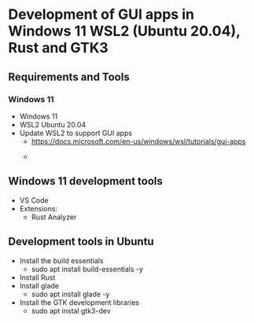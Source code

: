 # Development of GUI apps in Windows 11 WSL2 (Ubuntu 20.04), Rust and GTK3

## Requirements and Tools

### Windows 11

- Windows 11
- WSL2 Ubuntu 20.04
- Update WSL2 to support GUI apps
  - https://docs.microsoft.com/en-us/windows/wsl/tutorials/gui-apps
  - > 

## Windows 11 development tools

- VS Code
- Extensions:
  - Rust Analyzer

## Development tools in Ubuntu

- Install the build essentials
  - sudo apt install build-essentials -y
- Install Rust
- Install glade
  - sudo apt install glade -y
- Install the GTK development libraries
  - sudo apt instal gtk3-dev
  
